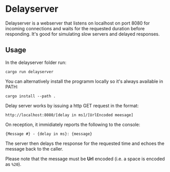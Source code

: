 # Delayserver

Delayserver is a webserver that listens on localhost on port 8080 for incoming
connections and waits for the requested duration before responding. It's good
for simulating slow servers and delayed responses.

## Usage

In the delayserver folder run:

```
cargo run delayserver
```

You can alternatively install the programm locally so it's always available in PATH:

```
cargo install --path .
```

Delay server works by issuing a http GET request in the format: 

```
http://localhost:8080/[delay in ms]/[UrlEncoded meesage]
```

On reception, it immidiately reports the following to the console: 

```
{Message #} - {delay in ms}: {message}
```

The server then delays the response for the requested time and echoes the message back to the caller.

Please note that the message must be **Url** encoded (i.e. a space is encoded as `%20`).
